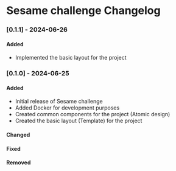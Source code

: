 # Sesame challenge Changelog

### [0.1.1] - 2024-06-26

#### Added

- Implemented the basic layout for the project

### [0.1.0] - 2024-06-25

#### Added

- Initial release of Sesame challenge
- Added Docker for development purposes
- Created common components for the project (Atomic design)
- Created the basic layout (Template) for the project

#### Changed

#### Fixed

#### Removed
